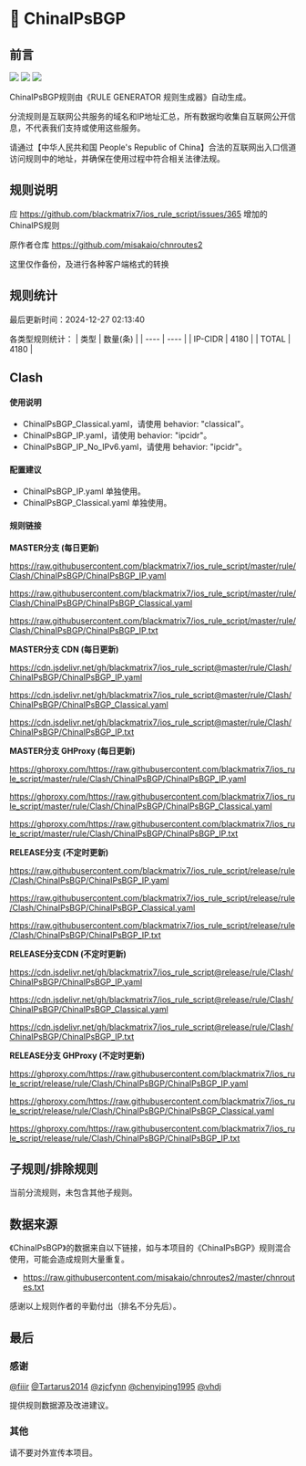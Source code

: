 # 🧸 ChinaIPsBGP

## 前言

![](https://shields.io/badge/-移除重复规则-ff69b4) ![](https://shields.io/badge/-DOMAIN--SUFFIX间合并-critical) ![](https://shields.io/badge/-DOMAIN--SUFFIX与DOMAIN--KEYWORD合并-blue) 

ChinaIPsBGP规则由《RULE GENERATOR 规则生成器》自动生成。

分流规则是互联网公共服务的域名和IP地址汇总，所有数据均收集自互联网公开信息，不代表我们支持或使用这些服务。

请通过【中华人民共和国 People's Republic of China】合法的互联网出入口信道访问规则中的地址，并确保在使用过程中符合相关法律法规。

## 规则说明
应 https://github.com/blackmatrix7/ios_rule_script/issues/365 增加的ChinaIPS规则

原作者仓库 https://github.com/misakaio/chnroutes2

这里仅作备份，及进行各种客户端格式的转换

## 规则统计

最后更新时间：2024-12-27 02:13:40

各类型规则统计：
| 类型 | 数量(条)  | 
| ---- | ----  |
| IP-CIDR | 4180  | 
| TOTAL | 4180  | 


## Clash 

#### 使用说明
- ChinaIPsBGP_Classical.yaml，请使用 behavior: "classical"。
- ChinaIPsBGP_IP.yaml，请使用 behavior: "ipcidr"。
- ChinaIPsBGP_IP_No_IPv6.yaml，请使用 behavior: "ipcidr"。

#### 配置建议
- ChinaIPsBGP_IP.yaml 单独使用。
- ChinaIPsBGP_Classical.yaml 单独使用。

#### 规则链接
**MASTER分支 (每日更新)**

https://raw.githubusercontent.com/blackmatrix7/ios_rule_script/master/rule/Clash/ChinaIPsBGP/ChinaIPsBGP_IP.yaml

https://raw.githubusercontent.com/blackmatrix7/ios_rule_script/master/rule/Clash/ChinaIPsBGP/ChinaIPsBGP_Classical.yaml

https://raw.githubusercontent.com/blackmatrix7/ios_rule_script/master/rule/Clash/ChinaIPsBGP/ChinaIPsBGP_IP.txt

**MASTER分支 CDN (每日更新)**

https://cdn.jsdelivr.net/gh/blackmatrix7/ios_rule_script@master/rule/Clash/ChinaIPsBGP/ChinaIPsBGP_IP.yaml

https://cdn.jsdelivr.net/gh/blackmatrix7/ios_rule_script@master/rule/Clash/ChinaIPsBGP/ChinaIPsBGP_Classical.yaml

https://cdn.jsdelivr.net/gh/blackmatrix7/ios_rule_script@master/rule/Clash/ChinaIPsBGP/ChinaIPsBGP_IP.txt

**MASTER分支 GHProxy (每日更新)**

https://ghproxy.com/https://raw.githubusercontent.com/blackmatrix7/ios_rule_script/master/rule/Clash/ChinaIPsBGP/ChinaIPsBGP_IP.yaml

https://ghproxy.com/https://raw.githubusercontent.com/blackmatrix7/ios_rule_script/master/rule/Clash/ChinaIPsBGP/ChinaIPsBGP_Classical.yaml

https://ghproxy.com/https://raw.githubusercontent.com/blackmatrix7/ios_rule_script/master/rule/Clash/ChinaIPsBGP/ChinaIPsBGP_IP.txt

**RELEASE分支 (不定时更新)**

https://raw.githubusercontent.com/blackmatrix7/ios_rule_script/release/rule/Clash/ChinaIPsBGP/ChinaIPsBGP_IP.yaml

https://raw.githubusercontent.com/blackmatrix7/ios_rule_script/release/rule/Clash/ChinaIPsBGP/ChinaIPsBGP_Classical.yaml

https://raw.githubusercontent.com/blackmatrix7/ios_rule_script/release/rule/Clash/ChinaIPsBGP/ChinaIPsBGP_IP.txt

**RELEASE分支CDN (不定时更新)**

https://cdn.jsdelivr.net/gh/blackmatrix7/ios_rule_script@release/rule/Clash/ChinaIPsBGP/ChinaIPsBGP_IP.yaml

https://cdn.jsdelivr.net/gh/blackmatrix7/ios_rule_script@release/rule/Clash/ChinaIPsBGP/ChinaIPsBGP_Classical.yaml

https://cdn.jsdelivr.net/gh/blackmatrix7/ios_rule_script@release/rule/Clash/ChinaIPsBGP/ChinaIPsBGP_IP.txt

**RELEASE分支 GHProxy (不定时更新)**

https://ghproxy.com/https://raw.githubusercontent.com/blackmatrix7/ios_rule_script/release/rule/Clash/ChinaIPsBGP/ChinaIPsBGP_IP.yaml

https://ghproxy.com/https://raw.githubusercontent.com/blackmatrix7/ios_rule_script/release/rule/Clash/ChinaIPsBGP/ChinaIPsBGP_Classical.yaml

https://ghproxy.com/https://raw.githubusercontent.com/blackmatrix7/ios_rule_script/release/rule/Clash/ChinaIPsBGP/ChinaIPsBGP_IP.txt

## 子规则/排除规则


当前分流规则，未包含其他子规则。

## 数据来源

《ChinaIPsBGP》的数据来自以下链接，如与本项目的《ChinaIPsBGP》规则混合使用，可能会造成规则大量重复。

- https://raw.githubusercontent.com/misakaio/chnroutes2/master/chnroutes.txt


感谢以上规则作者的辛勤付出（排名不分先后）。

## 最后

### 感谢

[@fiiir](https://github.com/fiiir) [@Tartarus2014](https://github.com/Tartarus2014) [@zjcfynn](https://github.com/zjcfynn) [@chenyiping1995](https://github.com/chenyiping1995) [@vhdj](https://github.com/vhdj)

提供规则数据源及改进建议。

### 其他

请不要对外宣传本项目。